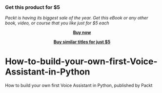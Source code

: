 
### Get this product for $5

<i>Packt is having its biggest sale of the year. Get this eBook or any other book, video, or course that you like just for $5 each</i>


<b><p align='center'>[Buy now](https://packt.link/9781803234274)</p></b>


<b><p align='center'>[Buy similar titles for just $5](https://subscription.packtpub.com/search)</p></b>


# How-to-build-your-own-first-Voice-Assistant-in-Python
How to build your own first Voice Assistant in Python, published by Packt
